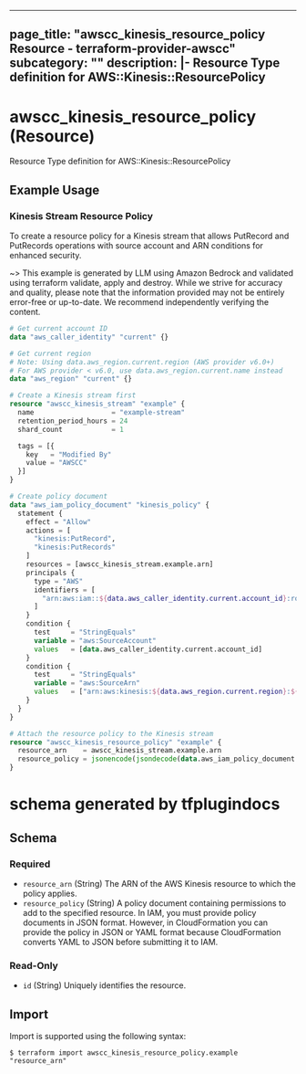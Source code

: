 
---
page_title: "awscc_kinesis_resource_policy Resource - terraform-provider-awscc"
subcategory: ""
description: |-
  Resource Type definition for AWS::Kinesis::ResourcePolicy
---

# awscc_kinesis_resource_policy (Resource)

Resource Type definition for AWS::Kinesis::ResourcePolicy

## Example Usage

### Kinesis Stream Resource Policy

To create a resource policy for a Kinesis stream that allows PutRecord and PutRecords operations with source account and ARN conditions for enhanced security.

~> This example is generated by LLM using Amazon Bedrock and validated using terraform validate, apply and destroy. While we strive for accuracy and quality, please note that the information provided may not be entirely error-free or up-to-date. We recommend independently verifying the content.

```terraform
# Get current account ID
data "aws_caller_identity" "current" {}

# Get current region
# Note: Using data.aws_region.current.region (AWS provider v6.0+)
# For AWS provider < v6.0, use data.aws_region.current.name instead
data "aws_region" "current" {}

# Create a Kinesis stream first
resource "awscc_kinesis_stream" "example" {
  name                   = "example-stream"
  retention_period_hours = 24
  shard_count            = 1

  tags = [{
    key   = "Modified By"
    value = "AWSCC"
  }]
}

# Create policy document
data "aws_iam_policy_document" "kinesis_policy" {
  statement {
    effect = "Allow"
    actions = [
      "kinesis:PutRecord",
      "kinesis:PutRecords"
    ]
    resources = [awscc_kinesis_stream.example.arn]
    principals {
      type = "AWS"
      identifiers = [
        "arn:aws:iam::${data.aws_caller_identity.current.account_id}:root"
      ]
    }
    condition {
      test     = "StringEquals"
      variable = "aws:SourceAccount"
      values   = [data.aws_caller_identity.current.account_id]
    }
    condition {
      test     = "StringEquals"
      variable = "aws:SourceArn"
      values   = ["arn:aws:kinesis:${data.aws_region.current.region}:${data.aws_caller_identity.current.account_id}:stream/${awscc_kinesis_stream.example.name}"]
    }
  }
}

# Attach the resource policy to the Kinesis stream
resource "awscc_kinesis_resource_policy" "example" {
  resource_arn    = awscc_kinesis_stream.example.arn
  resource_policy = jsonencode(jsondecode(data.aws_iam_policy_document.kinesis_policy.json))
}
```

# schema generated by tfplugindocs
## Schema

### Required

- `resource_arn` (String) The ARN of the AWS Kinesis resource to which the policy applies.
- `resource_policy` (String) A policy document containing permissions to add to the specified resource. In IAM, you must provide policy documents in JSON format. However, in CloudFormation you can provide the policy in JSON or YAML format because CloudFormation converts YAML to JSON before submitting it to IAM.

### Read-Only

- `id` (String) Uniquely identifies the resource.

## Import

Import is supported using the following syntax:

```shell
$ terraform import awscc_kinesis_resource_policy.example "resource_arn"
```
